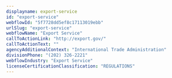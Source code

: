 ```yaml
---
displayname: export-service
id: "export-service"
webflowId: "5f7728dd5ef8c17113019ebb"
urlSlug: "export-service"
webflowName: "Export Service"
callToActionLink: "http://export.gov/"
callToActionText: ""
agencyAdditionalContext: "International Trade Administration"
divisionPhone: "(202) 326-2221"
webflowIndustry: "Export Service"
licenseCertificationClassification: "REGULATIONS"
---
```

